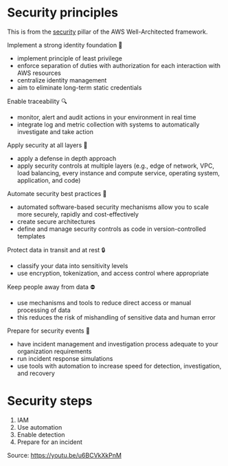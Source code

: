 # Security principles

This is from the [security](https://docs.aws.amazon.com/wellarchitected/latest/security-pillar/security.html) pillar of the AWS Well-Architected framework.

Implement a strong identity foundation 🔑

* implement principle of least privilege
* enforce separation of duties with authorization for each interaction with AWS resources
* centralize identity management
* aim to eliminate long-term static credentials

Enable traceability 🔍

* monitor, alert and audit actions in your environment in real time
* integrate log and metric collection with systems to automatically investigate and take action

Apply security at all layers 🏰

* apply a defense in depth approach 
* apply security controls at multiple layers (e.g., edge of network, VPC, load balancing, every instance and compute service, operating system, application, and code)

Automate security best practices 🤖

* automated software-based security mechanisms allow you to scale more securely, rapidly and cost-effectively
* create secure architectures
* define and manage security controls as code in version-controlled templates

Protect data in transit and at rest 🔒

* classify your data into sensitivity levels
* use encryption, tokenization, and access control where appropriate

Keep people away from data ⛔

* use mechanisms and tools to reduce direct access or manual processing of data
* this reduces the risk of mishandling of sensitive data and human error 

Prepare for security events 👮

* have incident management and investigation process adequate to your organization requirements
* run incident response simulations
* use tools with automation to increase speed for detection, investigation, and recovery

# Security steps

1. IAM
2. Use automation
3. Enable detection
4. Prepare for an incident

Source: https://youtu.be/u6BCVkXkPnM
